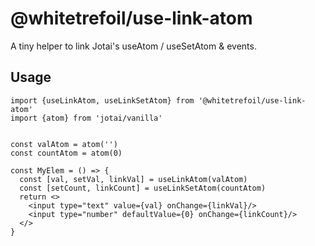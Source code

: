 @whitetrefoil/use-link-atom
============================

A tiny helper to link Jotai's useAtom / useSetAtom & events.

Usage
-----

```tsx
import {useLinkAtom, useLinkSetAtom} from '@whitetrefoil/use-link-atom'
import {atom} from 'jotai/vanilla'


const valAtom = atom('')
const countAtom = atom(0)

const MyElem = () => {
  const [val, setVal, linkVal] = useLinkAtom(valAtom)
  const [setCount, linkCount] = useLinkSetAtom(countAtom)
  return <>
    <input type="text" value={val} onChange={linkVal}/>
    <input type="number" defaultValue={0} onChange={linkCount}/>
  </>
}

```
